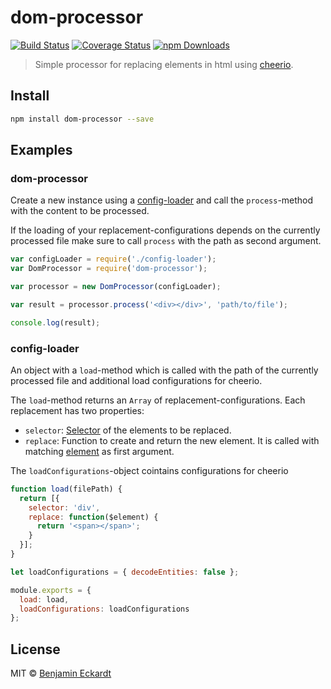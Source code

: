 # dom-processor
[![Build Status][travis-image]][travis-url]
[![Coverage Status][coveralls-image]][coveralls-url]
[![npm Downloads][download-image]][download-url]

[travis-image]: https://travis-ci.org/BenjaminEckardt/dom-processor.svg?branch=master
[travis-url]: https://travis-ci.org/BenjaminEckardt/dom-processor
[coveralls-image]: https://coveralls.io/repos/github/BenjaminEckardt/dom-processor/badge.svg?branch=master
[coveralls-url]: https://coveralls.io/github/BenjaminEckardt/dom-processor?branch=master
[download-image]: https://img.shields.io/npm/dm/dom-processor.svg
[download-url]: https://npmjs.org/package/dom-processor

> Simple processor for replacing elements in html using [cheerio](https://github.com/cheeriojs/cheerio).

## Install
```sh
npm install dom-processor --save
```

## Examples
### dom-processor
Create a new instance using a [config-loader](#config-loader) and call the `process`-method with the content to be processed.

If the loading of your replacement-configurations depends on the currently processed file make sure to call `process` with the path as second argument.
```js
var configLoader = require('./config-loader');
var DomProcessor = require('dom-processor');

var processor = new DomProcessor(configLoader);

var result = processor.process('<div></div>', 'path/to/file');

console.log(result);
```

### config-loader
An object with a `load`-method which is called with the path of the currently processed file and additional load configurations for cheerio.

The `load`-method returns an `Array` of replacement-configurations. Each replacement has two properties:
- `selector`: [Selector](https://github.com/cheeriojs/cheerio#selectors) of the elements to be replaced.
- `replace`: Function to create and return the new element. It is called with matching [element](https://github.com/cheeriojs/cheerio#attributes) as first argument.

The `loadConfigurations`-object cointains configurations for cheerio

```js
function load(filePath) {
  return [{
    selector: 'div',
    replace: function($element) {
      return '<span></span>';
    }
  }];
}

let loadConfigurations = { decodeEntities: false };

module.exports = {
  load: load,
  loadConfigurations: loadConfigurations
};
```

## License
MIT © [Benjamin Eckardt](https://github.com/BenjaminEckardt)
